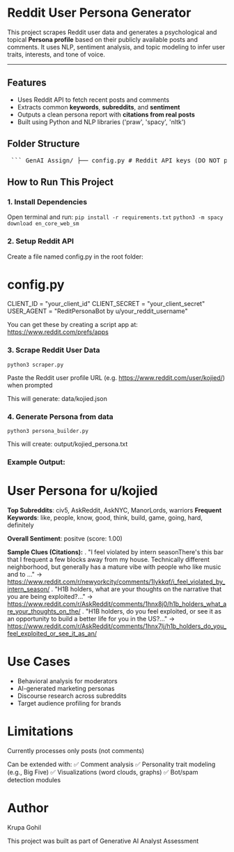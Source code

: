 # Reddit User Persona Generator

This project scrapes Reddit user data and generates a psychological and topical **Persona profile** based on their publicly available posts and comments. It uses NLP, sentiment analysis, and topic modeling to infer user traits, interests, and tone of voice. 

---

## Features
- Uses Reddit API to fetch recent posts and comments
- Extracts common **keywords**, **subreddits**, and **sentiment**
- Outputs a clean persona report with **citations from real posts**
- Built using Python and NLP libraries ('praw', 'spacy', 'nltk')

## Folder Structure 
<pre> ``` GenAI_Assign/ ├── config.py # Reddit API keys (DO NOT push this publicly) ├── scraper.py # Collects Reddit posts/comments ├── persona_builder.py # Generates persona from JSON data ├── requirements.txt # List of dependencies ├── README.md # You’re reading it now! ├── .gitignore # Files/directories to ignore ├── data/ # Stores raw scraped data │ └── kojied.json └── output/ # Final persona outputs └── kojied_persona.txt ``` </pre>

## How to Run This Project

### 1. Install Dependencies
Open terminal and run:
``` pip install -r requirements.txt ```
``` python3 -m spacy download en_core_web_sm ```

### 2. Setup Reddit API
Create a file named config.py in the root folder:

# config.py
CLIENT_ID = "your_client_id"
CLIENT_SECRET = "your_client_secret"
USER_AGENT = "ReditPersonaBot by u/your_reddit_username" 

You can get these by creating a script app at:  https://www.reddit.com/prefs/apps

### 3. Scrape Reddit User Data
``` python3 scraper.py ```

Paste the Reddit user profile URL (e.g. https://www.reddit.com/user/kojied/) when prompted

This will generate:
data/kojied.json

### 4. Generate Persona from data
``` python3 persona_builder.py ```

This will create:
output/kojied_persona.txt

### Example Output:
User Persona for u/kojied
========================================

**Top Subreddits**: civ5, AskReddit, AskNYC, ManorLords, warriors
**Frequent Keywords**: like, people, know, good, think, build, game, going, hard, definitely

**Overall Sentiment**: positve (score: 1.00)

**Sample Clues (Citations):**
. "I feel violated by intern seasonThere's this bar that I frequent a few blocks away from my house. Technically different neighborhood, but generally has a mature vibe with people who like music and to ..." -> https://www.reddit.com/r/newyorkcity/comments/1lykkqf/i_feel_violated_by_intern_season/
. "H1B holders, what are your thoughts on the narrative that you are being exploited?..." -> https://www.reddit.com/r/AskReddit/comments/1hnx8j0/h1b_holders_what_are_your_thoughts_on_the/
. "H1B holders, do you feel exploited, or see it as an opportunity to build a better life for you in the US?..." -> https://www.reddit.com/r/AskReddit/comments/1hnx7lj/h1b_holders_do_you_feel_exploited_or_see_it_as_an/

# Use Cases
- Behavioral analysis for moderators
- AI-generated marketing personas
- Discourse research across subreddits
- Target audience profiling for brands

# Limitations
Currently processes only posts (not comments)

Can be extended with:
✅ Comment analysis
✅ Personality trait modeling (e.g., Big Five)
✅ Visualizations (word clouds, graphs)
✅ Bot/spam detection modules

# Author
Krupa Gohil

This project was built as part of Generative AI Analyst Assessment

